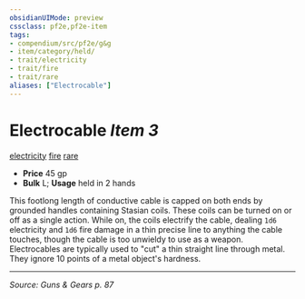 ```yaml
---
obsidianUIMode: preview
cssclass: pf2e,pf2e-item
tags:
- compendium/src/pf2e/g&g
- item/category/held/
- trait/electricity
- trait/fire
- trait/rare
aliases: ["Electrocable"]
---
```

# Electrocable *Item 3*  
[electricity](electricity.md "Electricity Energy & Element Trait")  [fire](fire.md "Fire Energy & Element Trait")  [rare](rare.md "Rare Rarity Trait")  

- **Price** 45 gp
- **Bulk** L; **Usage** held in 2 hands

This footlong length of conductive cable is capped on both ends by grounded handles containing Stasian coils. These coils can be turned on or off as a single action. While on, the coils electrify the cable, dealing `1d6` electricity and `1d6` fire damage in a thin precise line to anything the cable touches, though the cable is too unwieldy to use as a weapon. Electrocables are typically used to "cut" a thin straight line through metal. They ignore 10 points of a metal object's hardness.


---
*Source: Guns & Gears p. 87*